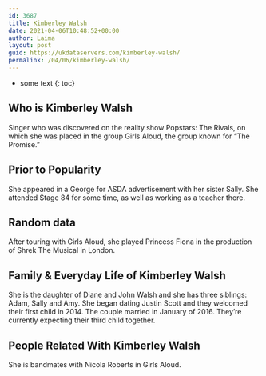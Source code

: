 ```yaml
---
id: 3687
title: Kimberley Walsh
date: 2021-04-06T10:48:52+00:00
author: Laima
layout: post
guid: https://ukdataservers.com/kimberley-walsh/
permalink: /04/06/kimberley-walsh/
---
```


* some text
{: toc}


## Who is Kimberley Walsh
                  
                  
                  
Singer who was discovered on the reality show Popstars: The Rivals, on which she was placed in the group Girls Aloud, the group known for &#8220;The Promise.&#8221; 
                  
              
            
              
            
                
                
                
## Prior to Popularity
                  
                  
                  
She appeared in a George for ASDA advertisement with her sister Sally. She attended Stage 84 for some time, as well as working as a teacher there. 
                  
              
            
              
            
                
                
                
## Random data
                  
                  
                  
After touring with Girls Aloud, she played Princess Fiona in the production of Shrek The Musical in London. 
                  
              
            
              
            
                
                
                
## Family & Everyday Life of Kimberley Walsh
                  
                  
                  
She is the daughter of Diane and John Walsh and she has three siblings: Adam, Sally and Amy. She began dating Justin Scott and they welcomed their first child in 2014. The couple married in January of 2016. They&#8217;re currently expecting their third child together.
                  
              
            
              
            
                
                
                
## People Related With Kimberley Walsh
                  
                  
                  
She is bandmates with Nicola Roberts in Girls Aloud. 
                  
              
            
              
            
                
              
            
              
              
            
            
              
            
          
          
          
